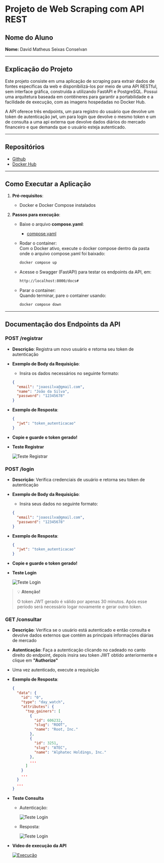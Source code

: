 # Projeto de Web Scraping com API REST

## Nome do Aluno
**Nome:** David Matheus Seixas Conselvan

---

## Explicação do Projeto

Este projeto consiste em uma aplicação de scraping para extrair dados de fontes específicas da web e disponibilizá-los por meio de uma API RESTful, sem interface gráfica, construída a utilizando FastAPI e PostgreSQL. Possui uma arquitetura baseada em contêineres para garantir a portabilidade e a facilidade de execução, com as imagens hospedadas no Docker Hub.

A API oferece três endpoints, um para registro do usuário que devolve um token de autenticação jwt, um para login que devolve o mesmo token e um de consulta a uma api externa que devolve dados diários do mercado financeiro e que demanda que o usuário esteja autenticado.

---

## Repositórios  
- [Github](https://github.com/DavidConselvan/projeto-cloud)  
- [Docker Hub](https://hub.docker.com/repository/docker/davidconselvan/projeto-cloud/general)
---

## Como Executar a Aplicação

1. **Pré-requisitos**:
   - Docker e Docker Compose instalados

2. **Passos para execução**:
   - Baixe o arquivo **compose.yaml**:  
      - [compose.yaml](https://raw.githubusercontent.com/DavidConselvan/projeto-cloud/refs/heads/main/compose.yaml)  

   - Rodar o container:  
    Com o Docker ativo, execute o docker compose  dentro da pasta onde o arquivo compose.yaml foi baixado:

     ```bash
     docker compose up
     ```
   - Acesse o Swagger (FastAPI) para testar os endpoints da API, em:
     ```bash
     http://localhost:8000/docs#
     ```

    - Parar o container:  
    Quando terminar, pare o container usando:
      ```bash
      docker compose down
      ```
---

## Documentação dos Endpoints da API

### POST /registrar
- **Descrição**: Registra um novo usuário e retorna seu token de autenticação

- **Exemplo de Body da Requisição**:  
    - Insira os dados necessários no seguinte formato:
  ```json
  {
    "email": "joaosilva@gmail.com",
    "name": "João da Silva",
    "password": "12345678"
  }
  
- **Exemplo de Resposta**:
  ```json
  {
    "jwt": "token_autenticacao"
  }

- **Copie e guarde o token gerado!**

- **Teste Registrar**
  
  ![Teste Registrar](/documentation/docs/assets/registrar.png)




### POST /login
- **Descrição**: Verifica credenciais de usuário e retorna seu token de autenticação

- **Exemplo de Body da Requisição**:  
    - Insira seus dados no seguinte formato:
  ```json
  {
    "email": "joaosilva@gmail.com",
    "password": "12345678"
  }
  
- **Exemplo de Resposta**:
  ```json
  {
    "jwt": "token_autenticacao"
  }
  
- **Copie e guarde o token gerado!**

- **Teste Login**
  
  ![Teste Login](/documentation/docs/assets/login.png)  


> 💡 **Atenção!**
> 
> O token JWT gerado é válido por apenas 30 minutos. Após esse período será necessário logar novamente e gerar outro token.

### GET /consultar
- **Descrição**: Verifica se o usuário está autenticado e então consulta e devolve dados externos que contém as principais informações diárias de mercado 

- **Autenticação**:  Faça a autenticação clicando no cadeado no canto direito do endpoint, depois insira seu token JWT obtido anteriormente e clique em **"Authorize"**

- Uma vez autenticado, execute a requisição

- **Exemplo de Resposta**:
  ```json
  {
    "data": {
      "id": "0",
      "type": "day_watch",
      "attributes": {
        "top_gainers": [
          {
            "id": 606232,
            "slug": "ROOT",
            "name": "Root, Inc."
          },
          {
            "id": 3251,
            "slug": "ATEC",
            "name": "Alphatec Holdings, Inc."
          },
          ...
        ]
      }     
      ...
    }
    ...
  }

- **Teste Consulta**  
  - Autenticação:

    ![Teste Login](/documentation/docs/assets/autenticacao.png)  

  - Resposta:

    ![Teste Login](/documentation/docs/assets/api_externa.png)  

- **Video de execução da API**   

    [![Execução](https://img.youtube.com/vi/BZPGxcwkEGI/0.jpg)](https://www.youtube.com/watch?v=BZPGxcwkEGI)